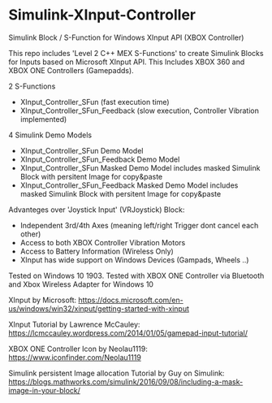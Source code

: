 # Simulink-XInput-Controller
Simulink Block / S-Function for Windows XInput API (XBOX Controller)

This repo includes 'Level 2 C++ MEX S-Functions' to create Simulink Blocks for Inputs based on 
Microsoft XInput API. This Includes XBOX 360 and XBOX ONE Controllers (Gamepadds).

2 S-Functions
- XInput_Controller_SFun (fast execution time)
- XInput_Controller_SFun_Feedback (slow execution, Controller Vibration implemented)

4 Simulink Demo Models
- XInput_Controller_SFun Demo Model
- XInput_Controller_SFun_Feedback Demo Model
- XInput_Controller_SFun Masked Demo Model
    includes masked Simulink Block with persitent Image for copy&paste
- XInput_Controller_SFun_Feedback Masked Demo Model
    includes masked Simulink Block with persitent Image for copy&paste



Advanteges over 'Joystick Input' (VRJoystick) Block:
- Independent 3rd/4th Axes (meaning left/right Trigger dont cancel each other)
- Access to both XBOX Controller Vibration Motors
- Access to Battery Information (Wireless Only)
- XInput has wide support on Windows Devices (Gampads, Wheels ..)


Tested on Windows 10 1903.
Tested with XBOX ONE Controller via Bluetooth and Xbox Wireless Adapter for Windows 10


XInput by Microsoft:
https://docs.microsoft.com/en-us/windows/win32/xinput/getting-started-with-xinput

XInput Tutorial by Lawrence McCauley:
https://lcmccauley.wordpress.com/2014/01/05/gamepad-input-tutorial/

XBOX ONE Controller Icon by Neolau1119:
https://www.iconfinder.com/Neolau1119

Simulink persistent Image allocation Tutorial by Guy on Simulink:
https://blogs.mathworks.com/simulink/2016/09/08/including-a-mask-image-in-your-block/
